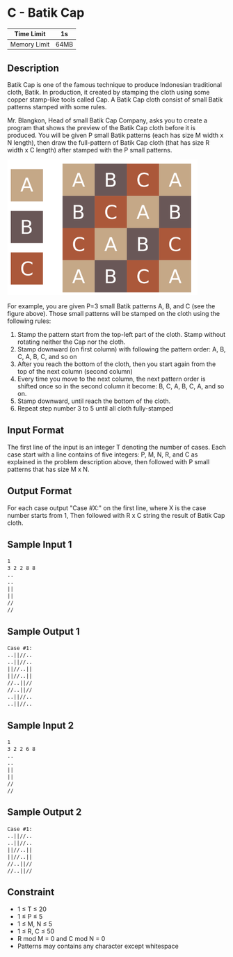 # C - Batik Cap

| Time Limit   | 1s   |
|--------------|------|
| Memory Limit | 64MB |

## Description

Batik Cap is one of the famous technique to produce Indonesian traditional cloth, Batik. In production, it created by stamping the cloth using some copper stamp-like tools called Cap. A Batik Cap cloth consist of small Batik patterns stamped with some rules.

Mr. Blangkon, Head of small Batik Cap Company, asks you to create a program that shows the preview of the Batik Cap cloth before it is produced. You will be given P small Batik patterns (each has size M width x N length), then draw the full-pattern of Batik Cap cloth (that has size R width x C length) after stamped with the P small patterns.

![](images/c-1.png)

For example, you are given P=3 small Batik patterns A, B, and C (see the figure above). Those small patterns will be stamped on the cloth using the following rules:

1. Stamp the pattern start from the top-left part of the cloth. Stamp without rotating neither the Cap nor the cloth.
2. Stamp downward (on first column) with following the pattern order: A, B, C, A, B, C, and so on
3. After you reach the bottom of the cloth, then you start again from the top of the next column (second column)
4. Every time you move to the next column, the next pattern order is shifted once so in the second column it become: B, C, A, B, C, A, and so on.
5. Stamp downward, until reach the bottom of the cloth.
6. Repeat step number 3 to 5 until all cloth fully-stamped

## Input Format

The first line of the input is an integer T denoting the number of cases. Each case start with a line contains of five integers: P, M, N, R, and C as explained in the problem description above, then followed with P small patterns that has size M x N.

## Output Format

For each case output "Case #X:" on the first line, where X is the case number starts from 1, Then followed with R x C string the result of Batik Cap cloth.

## Sample Input 1

	1
	3 2 2 8 8
	..
	..
	||
	||
	//
	//

## Sample Output 1

	Case #1:
	..||//..
	..||//..
	||//..||
	||//..||
	//..||//
	//..||//
	..||//..
	..||//..

## Sample Input 2

	1
	3 2 2 6 8
	..
	..
	||
	||
	//
	//

## Sample Output 2

	Case #1:
	..||//..
	..||//..
	||//..||
	||//..||
	//..||//
	//..||//

## Constraint

- 1 ≤ T ≤ 20
- 1 ≤ P ≤ 5
- 1 ≤ M, N ≤ 5
- 1 ≤ R, C ≤ 50
- R mod M = 0 and C mod N = 0
- Patterns may contains any character except whitespace
